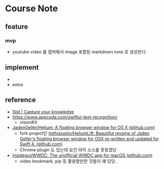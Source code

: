 # Course Note
## feature
### mvp
- youtube video 를 캡쳐해서 image 포함된 markdown note 로 생성한다. 

## implement
-
- extra

## reference 
- [Slid | Capture your knowledge](https://slid.cc/) 
- https://www.appcoda.com/swiftui-text-recognition/
   - visionKit 
- [JadenGeller/Helium: A floating browser window for OS X (github.com)](https://github.com/JadenGeller/Helium)
   - fork project인 [itsthisjustin/HeliumLift: Beautiful revamp of Jaden Geller's floating browser window for OSX re-written and updated for Swift 4. (github.com)](https://github.com/itsthisjustin/HeliumLift)
   - Chrome plugin 도 있는데 요건 아직 소스를 못찾겠당
- [insidegui/WWDC: The unofficial WWDC app for macOS (github.com)](https://github.com/insidegui/WWDC)
    - video bookmark, pip 등 활용할만한 것들이 꽤 있당.. 